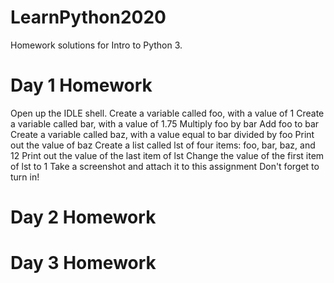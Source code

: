 # LearnPython2020
Homework solutions for Intro to Python 3.

# Day 1 Homework
Open up the IDLE shell.
Create a variable called foo, with a value of 1
Create a variable called bar, with a value of 1.75
Multiply foo by bar
Add foo to bar
Create a variable called baz, with a value equal to bar divided by foo
Print out the value of baz
Create a list called lst of four items: foo, bar, baz, and 12
Print out the value of the last item of lst
Change the value of the first item of lst to 1
Take a screenshot and attach it to this assignment
Don't forget to turn in!

# Day 2 Homework

# Day 3 Homework
